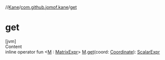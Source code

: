 //[Kane](../index.md)/[com.github.jomof.kane](index.md)/[get](get.md)



# get  
[jvm]  
Content  
inline operator fun <[M](get.md) : [MatrixExpr](-matrix-expr/index.md)> [M](get.md).[get](get.md)(coord: [Coordinate](-coordinate/index.md)): [ScalarExpr](-scalar-expr/index.md)  



